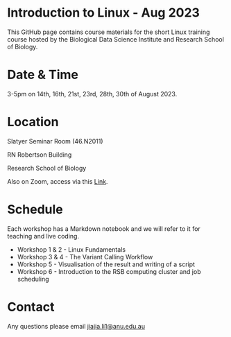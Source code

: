 # Introduction to Linux - Aug 2023

This GitHub page contains course materials for the short Linux training course hosted by the Biological Data Science Institute and Research School of Biology.

# Date & Time 

3-5pm on 14th, 16th, 21st, 23rd, 28th, 30th of August 2023.

# Location

Slatyer Seminar Room (46.N2011)

RN Robertson Building

Research School of Biology

Also on Zoom, access via this [Link](https://anu.zoom.us/j/86410494597?pwd=a3VJeU02NmN5WnVJcGcrVnU3ZUdpUT09). 

# Schedule

Each workshop has a Markdown notebook and we will refer to it for teaching and live coding. 

* Workshop 1 & 2 - Linux Fundamentals
* Workshop 3 & 4 - The Variant Calling Workflow 
* Workshop 5 - Visualisation of the result and writing of a script 
* Workshop 6 - Introduction to the RSB computing cluster and job scheduling

# Contact

Any questions please email jiajia.li1@anu.edu.au 